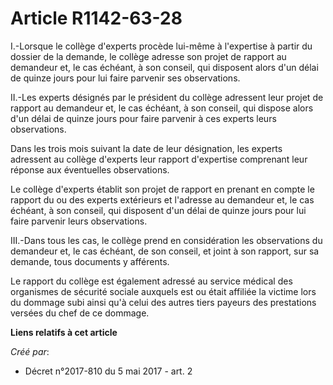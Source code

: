 # Article R1142-63-28

I.-Lorsque le collège d'experts procède lui-même à l'expertise à partir du dossier de la demande, le collège adresse son
projet de rapport au demandeur et, le cas échéant, à son conseil, qui disposent alors d'un délai de quinze jours pour lui
faire parvenir ses observations.

II.-Les experts désignés par le président du collège adressent leur projet de rapport au demandeur et, le cas échéant, à son
conseil, qui dispose alors d'un délai de quinze jours pour faire parvenir à ces experts leurs observations.

Dans les trois mois suivant la date de leur désignation, les experts adressent au collège d'experts leur rapport d'expertise
comprenant leur réponse aux éventuelles observations.

Le collège d'experts établit son projet de rapport en prenant en compte le rapport du ou des experts extérieurs et l'adresse
au demandeur et, le cas échéant, à son conseil, qui disposent d'un délai de quinze jours pour lui faire parvenir leurs
observations.

III.-Dans tous les cas, le collège prend en considération les observations du demandeur et, le cas échéant, de son conseil,
et joint à son rapport, sur sa demande, tous documents y afférents.

Le rapport du collège est également adressé au service médical des organismes de sécurité sociale auxquels est ou était
affiliée la victime lors du dommage subi ainsi qu'à celui des autres tiers payeurs des prestations versées du chef de ce
dommage.

**Liens relatifs à cet article**

_Créé par_:

  - Décret n°2017-810 du 5 mai 2017 - art. 2
